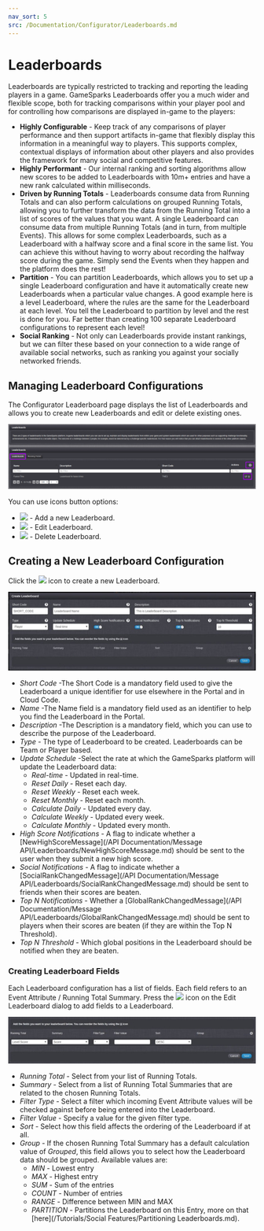 ```yaml
---
nav_sort: 5
src: /Documentation/Configurator/Leaderboards.md
---
```


# Leaderboards

Leaderboards are typically restricted to tracking and reporting the leading players in a game. GameSparks Leaderboards offer you a much wider and flexible scope, both for tracking comparisons within your player pool and for controlling how comparisons are displayed in-game to the players:
* **Highly Configurable** - Keep track of any comparisons of player performance and then support artifacts in-game that flexibly display this information in a meaningful way to players. This supports complex, contextual displays of information about other players and also provides the framework for many social and competitive features.
* **Highly Performant** - Our internal ranking and sorting algorithms allow new scores to be added to Leaderboards with 10m+ entries and have a new rank calculated within milliseconds.
* **Driven by Running Totals** - Leaderboards consume data from Running Totals and can also perform calculations on grouped Running Totals, allowing you to further transform the data from the Running Total into a list of scores of the values that you want. A single Leaderboard can consume data from multiple Running Totals (and in turn, from multiple Events). This allows for some complex Leaderboards, such as a Leaderboard with a halfway score and a final score in the same list. You can achieve this without having to worry about recording the halfway score during the game. Simply send the Events when they happen and the platform does the rest!
* **Partition** - You can partition Leaderboards, which allows you to set up a single Leaderboard configuration and have it automatically create new Leaderboards when a particular value changes. A good example here is a level Leaderboard, where the rules are the same for the Leaderboard at each level. You tell the Leaderboard to partition by level and the rest is done for you. Far better than creating 100 separate Leaderboard configurations to represent each level!
* **Social Ranking** - Not only can Leaderboards provide instant rankings, but we can filter these based on your connection to a wide range of available social networks, such as ranking you against your socially networked friends.


## Managing Leaderboard Configurations

The Configurator Leaderboard page displays the list of Leaderboards and allows you to create new Leaderboards and edit or delete existing ones.

![](img/Leaderboards/1.png)

You can use icons button options:

  * ![](/img/fa/plus.png) - Add a new Leaderboard.
  * ![](/img/fa/edit.png) - Edit Leaderboard.
  * ![](/img/fa/trash.png) - Delete Leaderboard.

## Creating a New Leaderboard Configuration

Click the ![](/img/fa/plus.png) icon to create a new Leaderboard.

![](img/Leaderboards/2.jpg)

  * *Short Code* \-The Short Code is a mandatory field used to give the Leaderboard a unique identifier for use elsewhere in the Portal and in Cloud Code.
  * *Name* \-The Name field is a mandatory field used as an identifier to help you find the Leaderboard in the Portal.
  * *Description* \-The Description is a mandatory field, which you can use to describe the purpose of the Leaderboard.
  * *Type* \- The type of Leaderboard to be created. Leaderboards can be Team or Player based.
  * *Update Schedule* \-Select the rate at which the GameSparks platform will update the Leaderboard data:
    * *Real-time* \- Updated in real-time.
    * *Reset Daily* \- Reset each day.
    * *Reset Weekly* \- Reset each week.
    * *Reset Monthly* \- Reset each month.
    * *Calculate Daily* \- Updated every day.
    * *Calculate Weekly* \- Updated every week.
    * *Calculate Monthly* \- Updated every month.
  * *High Score Notifications* \- A flag to indicate whether a [NewHighScoreMessage](/API Documentation/Message API/Leaderboards/NewHighScoreMessage.md) should be sent to the user when they submit a new high score.
  * *Social Notifications* \- A flag to indicate whether a [SocialRankChangedMessage](/API Documentation/Message API/Leaderboards/SocialRankChangedMessage.md) should be sent to friends when their scores are beaten.
  * *Top N Notifications* \- Whether a [GlobalRankChangedMessage](/API Documentation/Message API/Leaderboards/GlobalRankChangedMessage.md) should be sent to players when their scores are beaten (if they are within the Top N Threshold).
  * *Top N Threshold* \- Which global positions in the Leaderboard should be notified when they are beaten.

### Creating Leaderboard Fields

Each Leaderboard configuration has a list of fields. Each field refers to an Event Attribute / Running Total Summary. Press the ![](/img/fa/plus.png) icon on the Edit Leaderboard dialog to add fields to a Leaderboard.

![](img/Leaderboards/3.jpg)

  * *Running Total* \- Select from your list of Running Totals.
  * *Summary* \- Select from a list of Running Total Summaries that are related to the chosen Running Totals.
  * *Filter Type* \- Select a filter which incoming Event Attribute values will be checked against before being entered into the Leaderboard.
  * *Filter Value* \- Specify a value for the given filter type.
  * *Sort* \- Select how this field affects the ordering of the Leaderboard if at all.
  * *Group* \- If the chosen Running Total Summary has a default calculation value of *Grouped*, this field allows you to select how the Leaderboard data should be grouped. Available values are:
    * *MIN* - Lowest entry
    * *MAX* - Highest entry
    * *SUM* - Sum of the entries
    * *COUNT* - Number of entries
    * *RANGE* - Difference between MIN and MAX
    * *PARTITION* - Partitions the Leaderboard on this Entry, more on that [here](/Tutorials/Social Features/Partitioning Leaderboards.md).
